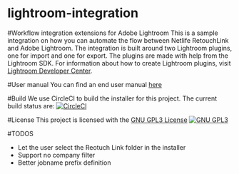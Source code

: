 lightroom-integration
=====================

#Workflow integration extensions for Adobe Lightroom
This is a sample integration on how you can automate the flow between Netlife RetouchLink and Adobe Lightroom. The integration is built around two Lightroom plugins, one for import and one for export.
The plugins are made with help from the Lightroom SDK. For information about how to create Lightroom plugins, visit [Lightroom Developer Center](http://www.adobe.com/devnet/photoshoplightroom.html).

#User manual
You can find an end user manual [here](doc/manual.md)

#Build
We use CircleCI to build the installer for this project. The current build status are: [![CircleCI](https://circleci.com/gh/NetlifeAS/lightroom-integration.svg?style=svg&circle-token=9f63a18274b757a57c6f8e858cd1f14db803dc83)](https://circleci.com/gh/NetlifeAS/lightroom-integration)


#License
This project is licensed with the [GNU GPL3 License](https://www.gnu.org/licenses/quick-guide-gplv3.html)  [![GNU  GPL3](https://www.gnu.org/graphics/gplv3-88x31.png)](https://www.gnu.org/licenses/quick-guide-gplv3.html) 


#TODOS
- Let the user select the Reotuch Link folder in the installer
- Support no company filter
- Better jobname prefix definition
